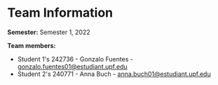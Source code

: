 # Team Information

**Semester:** Semester 1, 2022

**Team members:**

* Student 1's 242736 - Gonzalo Fuentes - gonzalo.fuentes01@estudiant.upf.edu 
* Student 2's 240771 - Anna Buch - anna.buch01@estudiant.upf.edu 



